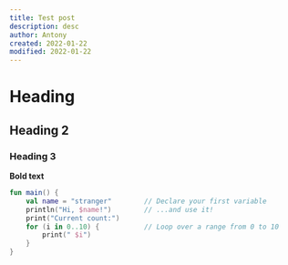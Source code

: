 ```yaml
---
title: Test post
description: desc
author: Antony
created: 2022-01-22
modified: 2022-01-22
---
```


<script>
    import Profile from "$lib/components/Profile.svelte"
</script>

# Heading

## Heading 2

<Profile name=Antony />

### Heading 3

<b>Bold text</b>

```kotlin
fun main() {
    val name = "stranger"        // Declare your first variable
    println("Hi, $name!")        // ...and use it!
    print("Current count:")
    for (i in 0..10) {           // Loop over a range from 0 to 10
        print(" $i")
    }
}
```